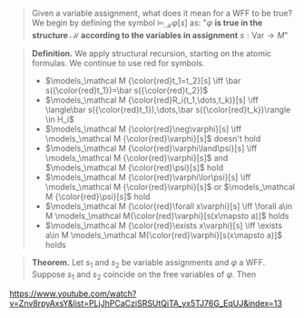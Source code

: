 > Given a variable assignment, what does it mean for a WFF to be true? We begin by defining the symbol $\models_\mathcal M\varphi[s]$ as:
> "$\varphi$ **is true in the structure $\mathcal M$ according to the variables in assignment** $s:\text{Var}\rightarrow M$"

>**Definition.** We apply structural recursion, starting on the atomic formulas. We continue to use red for symbols.
>- $\models_\mathcal M {\color{red}t_1=t_2}[s] \iff \bar s({\color{red}t_1})=\bar s({\color{red}t_2})$
>- $\models_\mathcal M {\color{red}R_i(t_1,\dots,t_k)}[s] \iff \langle\bar s({\color{red}t_1}),\dots,\bar s({\color{red}t_k})\rangle \in H_i$
>- $\models_\mathcal M {\color{red}\neg\varphi}[s] \iff \models_\mathcal M {\color{red}\varphi}[s]$ doesn't hold
>- $\models_\mathcal M {\color{red}\varphi\land\psi}[s] \iff \models_\mathcal M {\color{red}\varphi}[s]$ and $\models_\mathcal M {\color{red}\psi}[s]$ hold
>- $\models_\mathcal M {\color{red}\varphi\lor\psi}[s] \iff \models_\mathcal M {\color{red}\varphi}[s]$ or $\models_\mathcal M {\color{red}\psi}[s]$ hold
>- $\models_\mathcal M {\color{red}\forall x\varphi}[s] \iff \forall a\in M \models_\mathcal M{\color{red}\varphi}[s(x\mapsto a)]$ holds
>- $\models_\mathcal M {\color{red}\exists x\varphi}[s] \iff \exists a\in M \models_\mathcal M{\color{red}\varphi}[s(x\mapsto a)]$ holds

>**Theorem.** Let $s_1$ and $s_2$ be variable assignments and $\varphi$ a WFF. Suppose $s_1$ and $s_2$ coincide on the free variables of $\varphi$. Then 

https://www.youtube.com/watch?v=Znv8rpyAxsY&list=PLjJhPCaCziSRSUtQiTA_yx5TJ76G_EqUJ&index=13